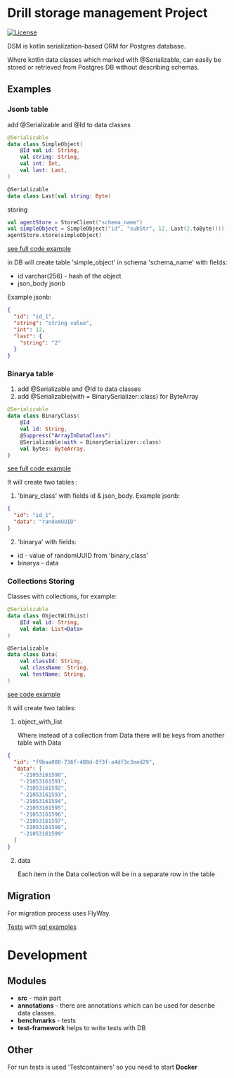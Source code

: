 # Drill storage management Project

[![License](https://camo.githubusercontent.com/8e7da7b6b632d5ef4bce9a550a5d5cfe400ca1fe/68747470733a2f2f696d672e736869656c64732e696f2f62616467652f6c6963656e73652d4170616368652532304c6963656e7365253230322e302d626c75652e7376673f7374796c653d666c6174)](http://www.apache.org/licenses/LICENSE-2.0)

DSM is kotlin serialization-based ORM for Postgres database.

Where kotlin data classes which marked with @Serializable, can easily be stored or retrieved from Postgres DB without
describing schemas.

## Examples

### Jsonb table

add @Serializable and @Id to data classes

```kotlin
@Serializable
data class SimpleObject(
    @Id val id: String,
    val string: String,
    val int: Int,
    val last: Last,
)

@Serializable
data class Last(val string: Byte)
```

storing

```kotlin
val agentStore = StoreClient("schema_name")
val simpleObject = SimpleObject("id", "subStr", 12, Last(2.toByte()))
agentStore.store(simpleObject)
```

[see full code example](src/test/kotlin/DsmCoreTest.kt)

in DB will create table 'simple_object' in schema 'schema_name' with fields:

- id varchar(256) - hash of the object
- json_body jsonb

Example jsonb:

```json
{
  "id": "id_1",
  "string": "string value",
  "int": 12,
  "last": {
    "string": "2"
  }
}
```

### Binarya table

1) add @Serializable and @Id to data classes
2) add @Serializable(with = BinarySerializer::class) for ByteArray

```kotlin
@Serializable
data class BinaryClass(
    @Id
    val id: String,
    @Suppress("ArrayInDataClass")
    @Serializable(with = BinarySerializer::class)
    val bytes: ByteArray,
)
```

[see full code example](src/test/kotlin/BinaryTest.kt)

It will create two tables :

1) 'binary_class' with fields id & json_body. Example jsonb:

```json
{
  "id": "id_1",
  "data": "randomUUID"
}
```

2) 'binarya' with fields:

- id - value of randomUUID from 'binary_class'
- binarya - data

### Collections Storing

Classes with collections, for example:

```kotlin
@Serializable
data class ObjectWithList(
    @Id val id: String,
    val data: List<Data>
)

@Serializable
data class Data(
    val classId: String,
    val className: String,
    val testName: String,
)
```

[see code example](src/test/kotlin/StoreCollections.kt)

It will create two tables:

1) object_with_list

   Where instead of a collection from Data there will be keys from another table with Data

```json
{
  "id": "f9baa088-736f-488d-8f3f-a4df3c3eed29",
  "data": [
    "-21053161590",
    "-21053161591",
    "-21053161592",
    "-21053161593",
    "-21053161594",
    "-21053161595",
    "-21053161596",
    "-21053161597",
    "-21053161598",
    "-21053161599"
  ]
}
```

2) data

   Each item in the Data collection will be in a separate row in the table

## Migration

For migration process uses FlyWay.

[Tests](src/test/kotlin/MigrationTest.kt) with [sql examples](src/test/resources/db/migration/)

# Development
## Modules

- **src** - main part
- **annotations** - there are annotations which can be used for describe data classes.
- **benchmarks** - tests
- **test-framework** helps to write tests with DB

## Other
For run tests is used 'Testcontainers' so you need to start **Docker** 
